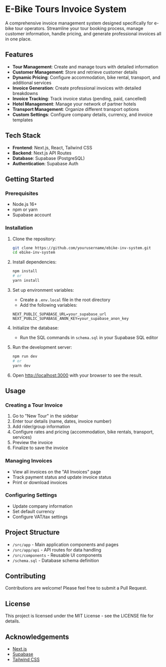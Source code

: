 # E-Bike Tours Invoice System

A comprehensive invoice management system designed specifically for e-bike tour operators. Streamline your tour booking process, manage customer information, handle pricing, and generate professional invoices all in one place.

## Features

- **Tour Management**: Create and manage tours with detailed information
- **Customer Management**: Store and retrieve customer details
- **Dynamic Pricing**: Configure accommodation, bike rental, transport, and additional services
- **Invoice Generation**: Create professional invoices with detailed breakdowns
- **Invoice Tracking**: Track invoice status (pending, paid, cancelled)
- **Hotel Management**: Manage your network of partner hotels
- **Transport Management**: Organize different transport options
- **Custom Settings**: Configure company details, currency, and invoice templates

## Tech Stack

- **Frontend**: Next.js, React, Tailwind CSS
- **Backend**: Next.js API Routes
- **Database**: Supabase (PostgreSQL)
- **Authentication**: Supabase Auth

## Getting Started

### Prerequisites

- Node.js 16+ 
- npm or yarn
- Supabase account

### Installation

1. Clone the repository:
   ```bash
   git clone https://github.com/yourusername/ebike-inv-system.git
   cd ebike-inv-system
   ```

2. Install dependencies:
   ```bash
   npm install
   # or
   yarn install
   ```

3. Set up environment variables:
   - Create a `.env.local` file in the root directory
   - Add the following variables:
   ```
   NEXT_PUBLIC_SUPABASE_URL=your_supabase_url
   NEXT_PUBLIC_SUPABASE_ANON_KEY=your_supabase_anon_key
   ```

4. Initialize the database:
   - Run the SQL commands in `schema.sql` in your Supabase SQL editor

5. Run the development server:
   ```bash
   npm run dev
   # or
   yarn dev
   ```

6. Open [http://localhost:3000](http://localhost:3000) with your browser to see the result.

## Usage

### Creating a Tour Invoice

1. Go to "New Tour" in the sidebar
2. Enter tour details (name, dates, invoice number)
3. Add rider/group information
4. Configure rates and pricing (accommodation, bike rentals, transport, services)
5. Preview the invoice
6. Finalize to save the invoice

### Managing Invoices

- View all invoices on the "All Invoices" page
- Track payment status and update invoice status
- Print or download invoices

### Configuring Settings

- Update company information
- Set default currency
- Configure VAT/tax settings

## Project Structure

- `/src/app` - Main application components and pages
- `/src/app/api` - API routes for data handling
- `/src/components` - Reusable UI components
- `/schema.sql` - Database schema definition

## Contributing

Contributions are welcome! Please feel free to submit a Pull Request.

## License

This project is licensed under the MIT License - see the LICENSE file for details.

## Acknowledgements

- [Next.js](https://nextjs.org/)
- [Supabase](https://supabase.io/)
- [Tailwind CSS](https://tailwindcss.com/)

